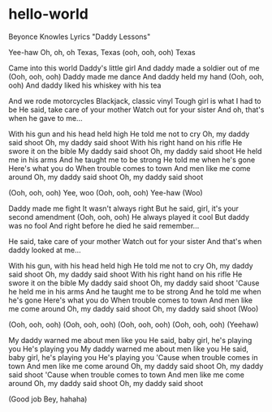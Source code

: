 # hello-world

Beyonce Knowles Lyrics
"Daddy Lessons"

Yee-haw
Oh, oh, oh
Texas, Texas (ooh, ooh, ooh) Texas

Came into this world
Daddy's little girl
And daddy made a soldier out of me
(Ooh, ooh, ooh)
Daddy made me dance
And daddy held my hand
(Ooh, ooh, ooh)
And daddy liked his whiskey with his tea

And we rode motorcycles
Blackjack, classic vinyl
Tough girl is what I had to be
He said, take care of your mother
Watch out for your sister
And oh, that's when he gave to me...

With his gun and his head held high
He told me not to cry
Oh, my daddy said shoot
Oh, my daddy said shoot
With his right hand on his rifle
He swore it on the bible
My daddy said shoot
Oh, my daddy said shoot
He held me in his arms
And he taught me to be strong
He told me when he's gone
Here's what you do
When trouble comes to town
And men like me come around
Oh, my daddy said shoot
Oh, my daddy said shoot

(Ooh, ooh, ooh)
Yee, woo
(Ooh, ooh, ooh)
Yee-haw (Woo)

Daddy made me fight
It wasn't always right
But he said, girl, it's your second amendment
(Ooh, ooh, ooh)
He always played it cool
But daddy was no fool
And right before he died he said remember...

He said, take care of your mother
Watch out for your sister
And that's when daddy looked at me...

With his gun, with his head held high
He told me not to cry
Oh, my daddy said shoot
Oh, my daddy said shoot
With his right hand on his rifle
He swore it on the bible
My daddy said shoot
Oh, my daddy said shoot
'Cause he held me in his arms
And he taught me to be strong
And he told me when he's gone
Here's what you do
When trouble comes to town
And men like me come around
Oh, my daddy said shoot
Oh, my daddy said shoot (Woo)

(Ooh, ooh, ooh)
(Ooh, ooh, ooh)
(Ooh, ooh, ooh)
(Ooh, ooh, ooh)
(Yeehaw)

My daddy warned me about men like you
He said, baby girl, he's playing you
He's playing you
My daddy warned me about men like you
He said, baby girl, he's playing you
He's playing you
'Cause when trouble comes in town
And men like me come around
Oh, my daddy said shoot
Oh, my daddy said shoot
'Cause when trouble comes to town
And men like me come around
Oh, my daddy said shoot
Oh, my daddy said shoot

(Good job Bey, hahaha)
